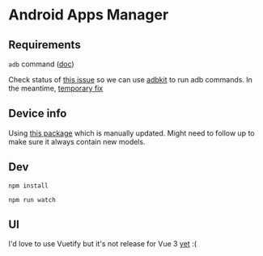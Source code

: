 # Android Apps Manager

## Requirements

`adb` command ([doc](https://developer.android.com/studio/command-line/adb))

Check status of [this issue](https://github.com/DeviceFarmer/adbkit-monkey/pull/53) so we can use [adbkit](https://www.npmjs.com/package/@devicefarmer/adbkit) to run adb commands. In the meantime, [temporary fix](https://github.com/openstf/adbkit/issues/44#issuecomment-469726755)

## Device info

Using [this package](https://www.npmjs.com/package/android-device-list) which is manually updated. Might need to follow up to make sure it always contain new models.

## Dev

`npm install`

`npm run watch`

## UI

I'd love to use Vuetify but it's not release for Vue 3 [yet](https://next.vuetifyjs.com/en/introduction/roadmap/#v3-0-titan) :(